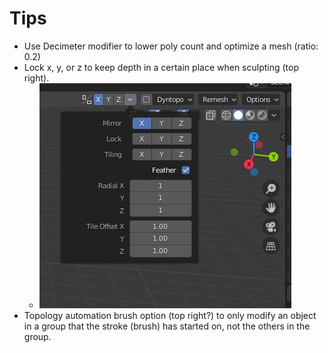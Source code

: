 # Tips

* Use Decimeter modifier to lower poly count and optimize a mesh (ratio: 0.2)
* Lock x, y, or z to keep depth in a certain place when sculpting (top right).
  * ![](<../../../.gitbook/assets/image (137).png>)
* Topology automation brush option (top right?) to only modify an object in a group that the stroke (brush) has started on, not the others in the group.
